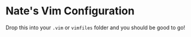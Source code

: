 # Nate's Vim Configuration

Drop this into your `.vim` or `vimfiles` folder and you should be good to go!
